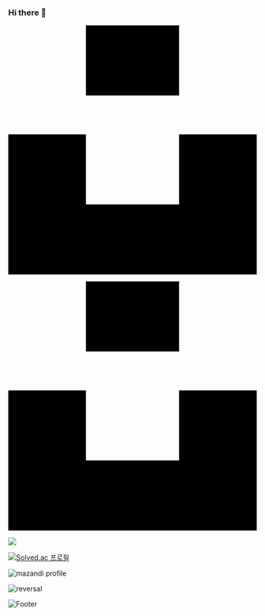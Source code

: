 ### Hi there 👋
<svg role="img" viewBox="0 0 24 24" xmlns="http://www.w3.org/2000/svg"><title>Unsplash</title><path d="M7.5 6.75V0h9v6.75h-9zm9 3.75H24V24H0V10.5h7.5v6.75h9V10.5z"/></svg>
<!--
**oranssy/oranssy** is a ✨ _special_ ✨ repository because its `README.md` (this file) appears on your GitHub profile.

Here are some ideas to get you started:

- 🔭 I’m currently working on ...
- 🌱 I’m currently learning ...
- 👯 I’m looking to collaborate on ...
- 🤔 I’m looking for help with ...
- 💬 Ask me about ...
- 📫 How to reach me: ...
- 😄 Pronouns: ...
- ⚡ Fun fact: ...
-->
<svg role="img" viewBox="0 0 24 24" xmlns="http://www.w3.org/2000/svg"><title>Unsplash</title><path d="M7.5 6.75V0h9v6.75h-9zm9 3.75H24V24H0V10.5h7.5v6.75h9V10.5z"/></svg>

<img src="https://capsule-render.vercel.app/api?type=waving&color=auto&height=200&section=header&text=내용입력&fontSize=90" />

[![Solved.ac
프로필](http://mazassumnida.wtf/api/v2/generate_badge?boj={oranssy})](https://solved.ac/{oranssy})

![mazandi profile](http://mazandi.herokuapp.com/api?handle={oranssy}&theme=warm)

![reversal](https://capsule-render.vercel.app/api?type=rect&text=RECT&fontAlign=30&fontSize=30&desc=Use%20theme&descAlign=60&descAlignY=50&theme=radical)






![Footer](https://capsule-render.vercel.app/api?type=waving&color=auto&height=200&section=footer)
